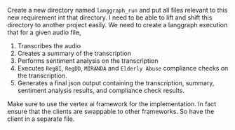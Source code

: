 Create a new directory named `langgraph_run` and put all files relevant to this new requirement int that directory. I need to be able to lift and shift this directory to another project easily.
We need to create a langgraph execution that for a given audio file,

1. Transcribes the audio
2. Creates a summary of the transcription
3. Performs sentiment analysis on the transcription
4. Executes `RegBI`, `RegDD`, `MIRANDA` and `Elderly Abuse` compliance checks on the transcription.
5. Generates a final json output containing the transcription, summary, sentiment analysis results, and compliance check results.

Make sure to use the vertex ai framework for the implementation.
In fact ensure that the clients are swappable to other frameworks. So have the client in a separate file.
